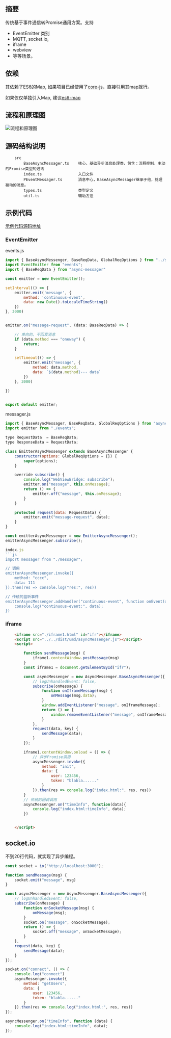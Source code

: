 
## 摘要
传统基于事件通信转Promise通用方案。支持
* EventEmitter 类别
* MQTT, socket.io,
* iframe
* webview
* 等等场景。


## 依赖
其依赖了ES6的Map, 如果项目已经使用了[core-js](https://www.npmjs.com/package/core-js)，直接引用其map就行。

如果仅仅单独引入Map, 建议[es6-map](https://github.com/medikoo/es6-map)


## 流程和原理图
![流程和原理图](./docs/images/process.png)

## 源码结构说明
```
    src
        BaseAsyncMessager.ts    核心，基础异步消息处理类，包含：流程控制，主动的Promise类型的通讯
        index.ts                入口文件
        PEventMessager.ts       消息中心，BaseAsyncMessager继承于他，处理被动的消息。
        types.ts                类型定义
        util.ts                 辅助方法
```


## 示例代码
[示例代码源码地址](./demos)


### EventEmitter


events.js
```js
import { BaseAsyncMessenger, BaseReqData, GlobalReqOptions } from "../src/index";
import EventEmitter from "events";
import { BaseReqData } from "async-messager"

const emitter = new EventEmitter();

setInterval(() => {
    emitter.emit('message', {
        method: 'continuous-event',
        data: new Date().toLocaleTimeString()
    })
}, 3000)


emitter.on("message-request", (data: BaseReqData) => {

    // 单向的，不回发消息
    if (data.method === "oneway") {
        return;
    }

    setTimeout(() => {
        emitter.emit("message", {
            method: data.method,
            data: `${data.method}--- data`
        })
    }, 3000)

})


export default emitter;
```

messager.js
```js
import { BaseAsyncMessager, BaseReqData, GlobalReqOptions } from "async-messager";
import emitter from "./events";

type RequestData  = BaseReqData;
type ResponseData = RequestData;

class EmitterAsyncMessenger extends BaseAsyncMessenger {
    constructor(options: GlobalReqOptions = {}) {
        super(options);
    }

    override subscribe() {
        console.log("WebViewBridge: subscribe");
        emitter.on("message", this.onMessage);
        return () => {
            emitter.off("message", this.onMessage);
        }
    }

    protected request(data: RequestData) {
        emitter.emit("message-request", data);
    }
}

const emitterAsyncMessenger = new EmitterAsyncMessenger();
emitterAsyncMessenger.subscribe();

index.js
```js
import messager from "./messager";

// 调用
emitterAsyncMessenger.invoke({
    method: "cccc",
    data: 111
}).then(res => console.log("res:", res))

// 传统的监听事件
emitterAsyncMessenger.addHandler("continuous-event", function onEvent(data) {
    console.log("continuous-event:", data);
})
```

### iframe

```html
    <iframe src="./iframe1.html" id="ifr"></iframe>
    <script src="../../dist/umd/asyncMessenger.js"></script>
    <script>

        function sendMessage(msg) {
            iframe1.contentWindow.postMessage(msg)
        }
        const iframe1 = document.getElementById("ifr");

        const asyncMessenger = new AsyncMessenger.BaseAsyncMessenger({
            // logUnhandledEvent: false,
            subscribe(onMessage) {
                function onIframeMessage(msg) {
                    onMessage(msg.data);
                }
                window.addEventListener("message", onIframeMessage);
                return () => {
                    window.removeEventListener("message", onIframeMessage);
                }
            },
            request(data, key) {
                sendMessage(data);
            }
        });

        iframe1.contentWindow.onload = () => {
            // 异步Promise调用
            asyncMessenger.invoke({
                method: "init",
                data: {
                    user: 123456,
                    token: "blabla......"
                }
            }).then(res => console.log("index.html:", res, res))
        }
        // 传统的回调调用
        asyncMessenger.on("timeInfo", function(data){
            console.log("index.html:timeInfo", data);
        })


    </script>
```

## socket.io

不到20行代码，就实现了异步编程。

```js
const socket = io("http://localhost:3000");

function sendMessage(msg) {
    socket.emit("message", msg)
}

const asyncMessenger = new AsyncMessenger.BaseAsyncMessenger({
    // logUnhandledEvent: false,
    subscribe(onMessage) {
        function onSocketMessage(msg) {
            onMessage(msg);
        }
        socket.on("message", onSocketMessage);
        return () => {
            socket.off("message", onSocketMessage);
        }
    },    
    request(data, key) {
        sendMessage(data);
    }
});

socket.on("connect", () => {
    console.log("connect")
    asyncMessenger.invoke({
        method: "getUsers",
        data: {
            user: 123456,
            token: "blabla......"
        }
    }).then(res => console.log("index.html:", res, res))
});

asyncMessenger.on("timeInfo", function (data) {
    console.log("index.html:timeInfo", data);
});

```
